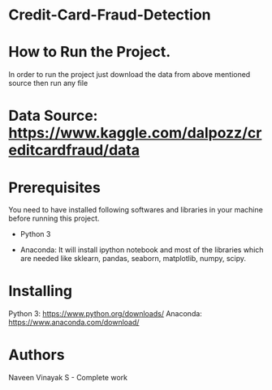 # Credit-Card-Fraud-Detection

# How to Run the Project.

In order to run the project just download the data from above mentioned source then run any file

# Data Source: https://www.kaggle.com/dalpozz/creditcardfraud/data

# Prerequisites

You need to have installed following softwares and libraries in your machine before running this project.

  * Python 3
  
  * Anaconda: It will install ipython notebook and most of the libraries which are needed like sklearn, pandas, seaborn, matplotlib, numpy, scipy.

# Installing

Python 3: https://www.python.org/downloads/
Anaconda: https://www.anaconda.com/download/

# Authors
Naveen Vinayak S - Complete work
